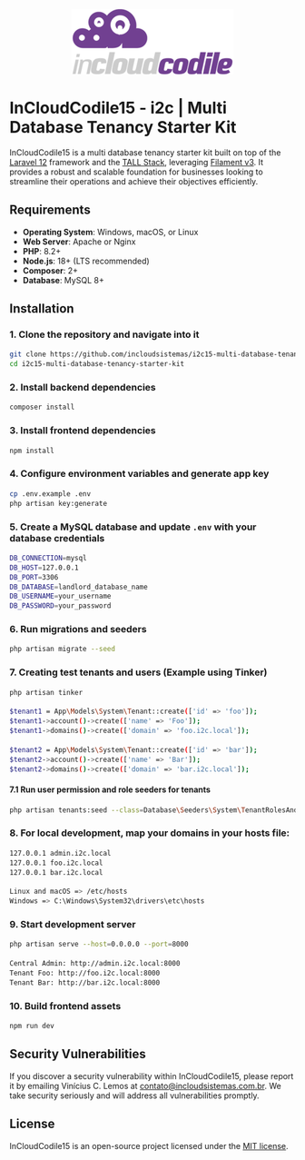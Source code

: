 <p align="center">
  <a href="https://incloudsistemas.com.br" target="_blank">
    <img src="https://github.com/incloudsistemas/i2c15-multi-database-tenancy-starter-kit/blob/main/public/images/i2c-logo-large.png" alt="The i2c | InCloud skeleton engine application logo.">
  </a>
</p>

# InCloudCodile15 - i2c | Multi Database Tenancy Starter Kit

InCloudCodile15 is a multi database tenancy starter kit built on top of the [Laravel 12](https://laravel.com/) framework and the [TALL Stack](https://tallstack.dev/), leveraging [Filament v3](https://filamentphp.com/). It provides a robust and scalable foundation for businesses looking to streamline their operations and achieve their objectives efficiently.

## Requirements

-   **Operating System**: Windows, macOS, or Linux
-   **Web Server**: Apache or Nginx
-   **PHP**: 8.2+
-   **Node.js**: 18+ (LTS recommended)
-   **Composer**: 2+
-   **Database**: MySQL 8+

## Installation

### 1. Clone the repository and navigate into it

```bash
git clone https://github.com/incloudsistemas/i2c15-multi-database-tenancy-starter-kit.git
cd i2c15-multi-database-tenancy-starter-kit
```

### 2. Install backend dependencies

```bash
composer install
```

### 3. Install frontend dependencies

```bash
npm install
```

### 4. Configure environment variables and generate app key

```bash
cp .env.example .env
php artisan key:generate
```

### 5. Create a MySQL database and update `.env` with your database credentials

```bash
DB_CONNECTION=mysql
DB_HOST=127.0.0.1
DB_PORT=3306
DB_DATABASE=landlord_database_name
DB_USERNAME=your_username
DB_PASSWORD=your_password
```

### 6. Run migrations and seeders

```bash
php artisan migrate --seed
```

### 7. Creating test tenants and users (Example using Tinker)

```bash
php artisan tinker

$tenant1 = App\Models\System\Tenant::create(['id' => 'foo']);
$tenant1->account()->create(['name' => 'Foo']);
$tenant1->domains()->create(['domain' => 'foo.i2c.local']);

$tenant2 = App\Models\System\Tenant::create(['id' => 'bar']);
$tenant2->account()->create(['name' => 'Bar']);
$tenant2->domains()->create(['domain' => 'bar.i2c.local']);
```

#### 7.1 Run user permission and role seeders for tenants

```bash
php artisan tenants:seed --class=Database\Seeders\System\TenantRolesAndPermissionsSeeder
```

### 8. For local development, map your domains in your hosts file:

```bash
127.0.0.1 admin.i2c.local
127.0.0.1 foo.i2c.local
127.0.0.1 bar.i2c.local

Linux and macOS => /etc/hosts
Windows => C:\Windows\System32\drivers\etc\hosts
```

### 9. Start development server

```bash
php artisan serve --host=0.0.0.0 --port=8000

Central Admin: http://admin.i2c.local:8000
Tenant Foo: http://foo.i2c.local:8000
Tenant Bar: http://bar.i2c.local:8000
```

### 10. Build frontend assets

```bash
npm run dev
```

## Security Vulnerabilities

If you discover a security vulnerability within InCloudCodile15, please report it by emailing Vinícius C. Lemos at [contato@incloudsistemas.com.br](mailto:contato@incloudsistemas.com.br). We take security seriously and will address all vulnerabilities promptly.

## License

InCloudCodile15 is an open-source project licensed under the [MIT license](https://opensource.org/licenses/MIT).
